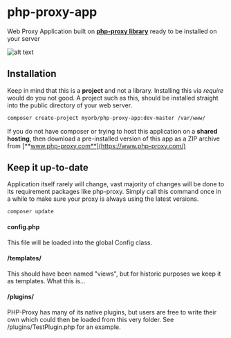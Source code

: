 # php-proxy-app
Web Proxy Application built on [**php-proxy library**](https://github.com/Athlon1600/php-proxy) ready to be installed on your server

![alt text](http://i.imgur.com/KrtU5KE.png?1 "This is how PHP-Proxy looks when installed")

## Installation

Keep in mind that this is a **project** and not a library. Installing this via *require* would do you not good.
A project such as this, should be installed straight into the public directory of your web server.

```bash
composer create-project myorb/php-proxy-app:dev-master /var/www/
```

If you do not have composer or trying to host this application on a **shared hosting**, then download a pre-installed version of this app as a ZIP archive from [**www.php-proxy.com**](https://www.php-proxy.com/)

## Keep it up-to-date

Application itself rarely will change, vast majority of changes will be done to its requirement packages like php-proxy. Simply call this command once in a while to make sure your proxy is always using the latest versions.

```
composer update
```

#### config.php

This file will be loaded into the global Config class.

#### /templates/

This should have been named "views", but for historic purposes we keep it as templates. What this is...

#### /plugins/

PHP-Proxy has many of its native plugins, but users are free to write their own which could then be loaded from this very folder. See /plugins/TestPlugin.php for an example.
